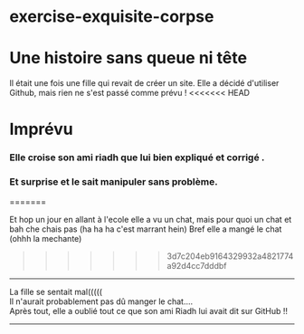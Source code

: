 
# exercise-exquisite-corpse
# Une histoire sans queue ni tête
Il était une fois une fille qui revait de créer un site. Elle a décidé d'utiliser Github, mais rien ne s'est passé comme prévu !
<<<<<<< HEAD
# Imprévu
### Elle croise son ami riadh que lui bien expliqué et corrigé .
### Et surprise et le sait manipuler sans problème.

=======

Et hop un jour en allant à l'ecole  elle a vu un chat, mais pour quoi un chat et bah che chais pas (ha ha ha c'est marrant hein)
Bref elle a mangé le chat (ohhh la mechante) 
>>>>>>> 3d7c204eb9164329932a4821774a92d4cc7dddbf
____
La fille se sentait mal(((((    
Il n'aurait probablement pas dû manger le chat....    
Après tout, elle a oublié tout ce que son ami Riadh lui avait dit sur GitHub !!
____

